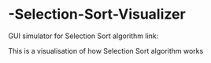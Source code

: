 # -Selection-Sort-Visualizer
GUI simulator for Selection Sort algorithm link: 

This is a visualisation of how Selection Sort algorithm works
